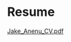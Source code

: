 # Resume 



[Jake_Anenu_CV.pdf](https://github.com/user-attachments/files/19114068/Jake_Anenu_CV.pdf)
